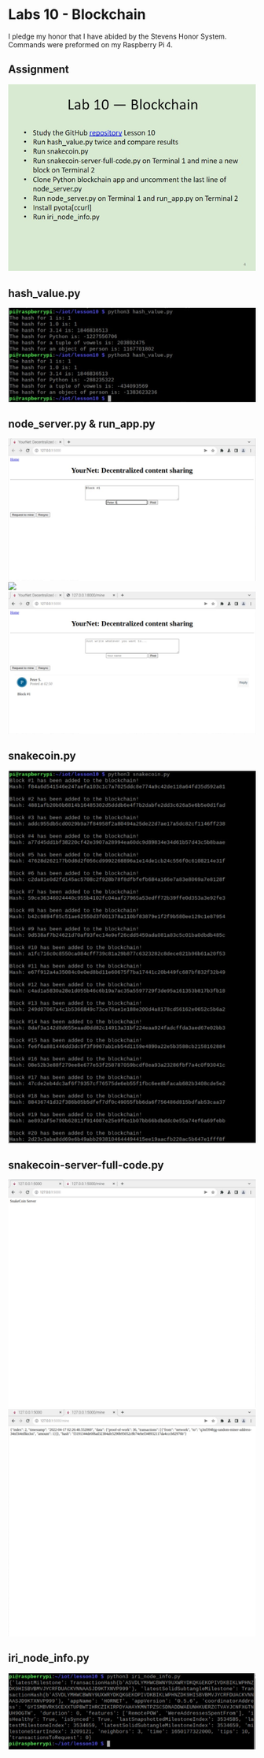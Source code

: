 # Labs 10 - Blockchain
I pledge my honor that I have abided by the Stevens Honor System.
Commands were preformed on my Raspberry Pi 4.

## Assignment
![](Images/Assignment.jpg)

## hash_value.py
![](Images/hash_value.py.jpg)

## node_server.py & run_app.py
![](Images/YourNet.jpg)
![](Images/block#1.jpg)
![](Images/YourNet_post.jpg)

## snakecoin.py
![](Images/snakecoin.py.jpg)

## snakecoin-server-full-code.py
![](Images/snakecoinserver.jpg)
![](Images/snakecoinservermine.jpg)

## iri_node_info.py
![](Images/iri.jpg)
